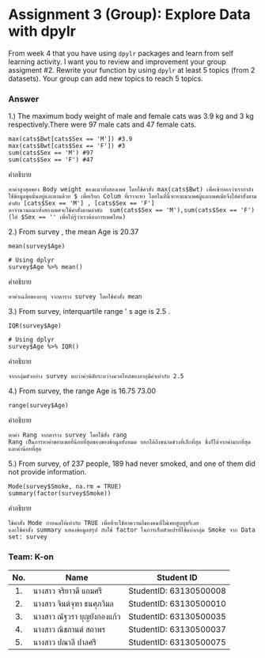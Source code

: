 # Assignment 3 (Group): Explore Data with dpylr

From week 4 that you have using `dpylr` packages and learn from self learning activity. I want you to review and improvement your group assigment #2. Rewrite your function by using `dpylr` at least 5 topics (from 2 datasets). Your group can add new topics to reach 5 topics.

### Answer

1.) The maximum body weight of male and female cats was 3.9 kg and 3 kg respectively.There were 97 male cats and 47 female cats.
```{R}
max(cats$Bwt[cats$Sex == 'M']) #3.9
max(cats$Bwt[cats$Sex == 'F']) #3 
sum(cats$Sex == 'M') #97
sum(cats$Sex == 'F') #47
```
คำอธิบาย
```{R}
หาค่าสูงสุดของ Body weight ของแมวทั้งสองเพศ โดยใช้คำสั่ง max(cats$Bwt) เพื่อเข้าบอกว่าเรากำลังใช้ข้อมูลชุดนั้นอยู่และตามด้วย $ เพื่อเรียก Colum ที่เราจะหา โดยในที่นี้จะหาแมวเพศผู้และเพศเมียจึงใส่คำสั่งตามดำดับ [cats$Sex == 'M'] , [cats$Sex == 'F']  
หาจำนวนแมวทั้งสองเพศจะใช้คำสั่งตามลำดับ  sum(cats$Sex == 'M'),sum(cats$Sex == 'F') (ใส่ $Sex == '' เพื่อให้รู้ว่าเราต้องการเพศไหน)
```


2.) From survey , the mean Age is 20.37
```{R}
mean(survey$Age) 

# Using dplyr
survey$Age %>% mean()
```
คำอธิบาย
```{R}
หาค่าเฉลี่ยของอายุ จากตาราง survey โดยใช้คำสั่ง mean
```


3.) From survey, interquartile range ' s age is 2.5 .
```{R}
IQR(survey$Age) 

# Using dplyr
survey$Age %>% IQR()
```
คำอธิบาย
```{R}
จากกลุ่มตัวอย่าง survey พบว่าค่าพิสัยระหว่างควอไทล์ของอายุมีค่าเท่ากับ 2.5
```

4.) From survey, the range Age is 16.75 73.00
```{R}
range(survey$Age)
```
คำอธิบาย
```{R}
หาค่า Rang จากตาราง survey โดยใช้สั่ง rang
Rang เป็นการหาค่าขอบเขตที่น้อยที่สุดของของข้อมูลทั้งหมด บอกได้ถึงขนาดช่วงที่เล็กที่สุด ซึ่งก็ได้จากค่ามากที่สุดและค่าน้อยที่สุด
```

5.) From survey, of 237 people, 189 had never smoked, and one of them did not provide information.
```{R}
Mode(survey$Smoke, na.rm = TRUE)
summary(factor(survey$Smoke))
```
คำอธิบาย
```{R}
ใช้คำสั่ง Mode กำหนดให้เท่ากับ TRUE เพื่อที่จะใช้หาความถี่ของคนที่ไม่เคยสูบบุหรี่เลย
และใช้คำสั่ง summary แสดงข้อมูลสรุป กับใช้ factor ในการเก็บตัวแปรที่ใช้แบ่งกลุ่ม Smoke จาก Data set: survey
```

### Team: K-on
| No. | Name              | Student ID   |
|:---:|-------------------|--------------|
|1.   |นางสาว จริยาวดี แถมศรี| StudentID: 63130500008|
|2.   |นางสาว จินต์จุฑา ธนศุภวิมล |StudentID: 63130500010|
|3.   |นางสาว ณัฐวรา บุญยังกองแก้ว| StudentID: 63130500035|
|4.   |นางสาว ณิชกานต์ สถาพร |StudentID: 63130500037|
|5.   |นางสาว ปณาลี ปาลศรี |StudentID: 63130500075|

